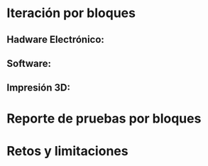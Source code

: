 # Iteración por bloques
## Hadware Electrónico:
## Software:
## Impresión 3D:
# Reporte de pruebas por bloques
# Retos y limitaciones

